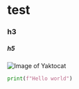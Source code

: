 # test
### h3
##### h5 

![Image of Yaktocat](https://octodex.github.com/images/yaktocat.png)

``` python
print(f"Hello world")
```
